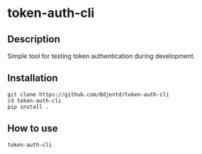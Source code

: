 # token-auth-cli
## Description
Simple tool for testing token authentication during development.

## Installation
```
git clone https://github.com/0djentd/token-auth-cli
cd token-auth-cli
pip install .
```

## How to use
```
token-auth-cli
```
